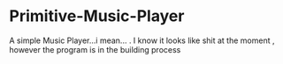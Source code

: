 # Primitive-Music-Player
A simple Music Player...i mean... .
I know it looks like shit at the moment , however the program is in the building process

